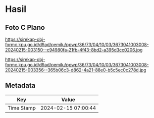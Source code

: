 # Hasil

## Foto C Plano

https://sirekap-obj-formc.kpu.go.id/d9ad/pemilu/ppwp/36/73/04/10/03/3673041003008-20240215-003150--c94980fa-21fb-4f43-8bd2-a395d3cc0206.jpg

https://sirekap-obj-formc.kpu.go.id/d9ad/pemilu/ppwp/36/73/04/10/03/3673041003008-20240215-003356--365b06c3-d862-4a21-88e0-b5c5ec0c278d.jpg


## Metadata

| Key        | Value               |
| ---------- | ------------------- |
| Time Stamp | 2024-02-15 07:00:44 |



